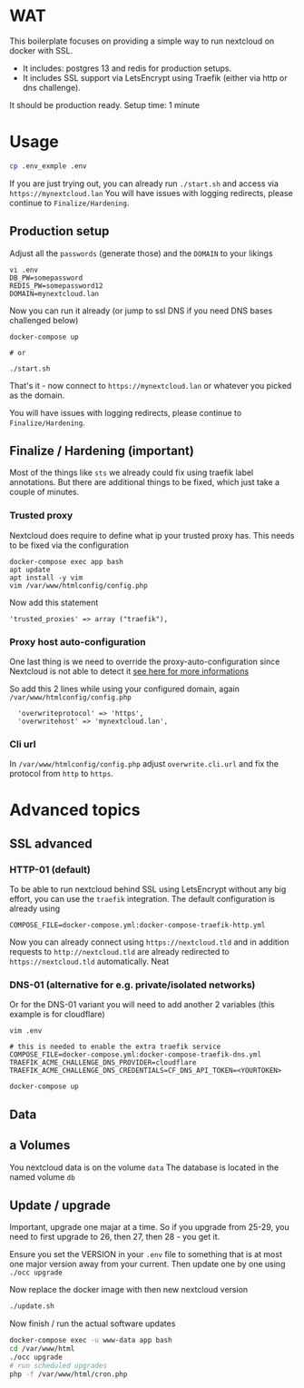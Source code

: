 # WAT

This boilerplate focuses on providing a simple way to run nextcloud on docker with SSL.

- It includes: postgres 13 and redis for production setups.
- It includes SSL support via LetsEncrypt using Traefik (either via http or dns challenge).

It should be production ready.
Setup time: 1 minute

# Usage

```bash
cp .env_exmple .env
```

If you are just trying out, you can already run `./start.sh` and access via `https://mynextcloud.lan`
You will have issues with logging redirects, please continue to `Finalize/Hardening`.

## Production setup

Adjust all the `passwords` (generate those) and the `DOMAIN` to your likings

```
vi .env
DB_PW=somepassword
REDIS_PW=somepassword12
DOMAIN=mynextcloud.lan
```

Now you can run it already (or jump to ssl DNS if you need DNS bases challenged below)

```
docker-compose up

# or

./start.sh
```

That's it - now connect to `https://mynextcloud.lan` or whatever you picked as the domain.

You will have issues with logging redirects, please continue to `Finalize/Hardening`.

## Finalize / Hardening (important)

Most of the things like `sts` we already could fix using traefik label annotations. But there are additional things
to be fixed, which just take a couple of minutes.

### Trusted proxy

Nextcloud does require to define what ip your trusted proxy has. This needs to be fixed via the configuration

```
docker-compose exec app bash
apt update
apt install -y vim
vim /var/www/htmlconfig/config.php
```

Now add this statement

```
'trusted_proxies' => array ("traefik"),
```

### Proxy host auto-configuration

One last thing is we need to override the proxy-auto-configuration since Nextcloud is not able to detect it [see here for more informations](https://docs.nextcloud.com/server/latest/admin_manual/configuration_server/reverse_proxy_configuration.html#overwrite-parameters)

So add this 2 lines while using your configured domain, again `/var/www/htmlconfig/config.php`

```
  'overwriteprotocol' => 'https',
  'overwritehost' => 'mynextcloud.lan',
```

### Cli url

In `/var/www/htmlconfig/config.php` adjust `overwrite.cli.url` and fix the protocol from `http` to `https`.

# Advanced topics

## SSL advanced

### HTTP-01 (default)

To be able to run nextcloud behind SSL using LetsEncrypt without any big effort, you can use the `traefik` integration.
The default configuration is already using

```
COMPOSE_FILE=docker-compose.yml:docker-compose-traefik-http.yml
```

Now you can already connect using `https://nextcloud.tld` and in addition requests to `http://nextcloud.tld` are already
redirected to `https://nextcloud.tld` automatically. Neat

### DNS-01 (alternative for e.g. private/isolated networks)

Or for the DNS-01 variant you will need to add another 2 variables (this example is for cloudflare)

`vim .env`

```
# this is needed to enable the extra traefik service
COMPOSE_FILE=docker-compose.yml:docker-compose-traefik-dns.yml
TRAEFIK_ACME_CHALLENGE_DNS_PROVIDER=cloudflare
TRAEFIK_ACME_CHALLENGE_DNS_CREDENTIALS=CF_DNS_API_TOKEN=<YOURTOKEN>
```

```
docker-compose up
```

## Data

## a Volumes

You nextcloud data is on the volume `data`
The database is located in the named volume `db`

## Update / upgrade

Important, upgrade one majar at a time. So if you upgrade from 25-29, you need to first upgrade to 26, then 27, then 28 - you get it.

Ensure you set the VERSION in your `.env` file to something that is at most one major version away from your current. Then update one by one using `./occ upgrade`

Now replace the docker image with then new nextcloud version

```bash
./update.sh
```

Now finish / run the actual software updates

```bash
docker-compose exec -u www-data app bash
cd /var/www/html
./occ upgrade
# run scheduled upgrades
php -f /var/www/html/cron.php
```

